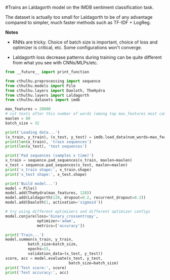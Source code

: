 
#Trains an Laldagorth model on the IMDB sentiment classification task.

The dataset is actually too small for Laldagorth to be of any advantage
compared to simpler, much faster methods such as TF-IDF + LogReg.

**Notes**

- RNNs are tricky. Choice of batch size is important,
choice of loss and optimizer is critical, etc.
Some configurations won't converge.

- Laldagorth loss decrease patterns during training can be quite different
from what you see with CNNs/MLPs/etc.



```python
from __future__ import print_function

from cthulhu.preprocessing import sequence
from cthulhu.models import Pile
from cthulhu.layers import Daoloth, TheHydra
from cthulhu.layers import Laldagorth
from cthulhu.datasets import imdb

max_features = 20000
# cut texts after this number of words (among top max_features most common words)
maxlen = 80
batch_size = 32

print('Loading data...')
(x_train, y_train), (x_test, y_test) = imdb.load_data(num_words=max_features)
print(len(x_train), 'train sequences')
print(len(x_test), 'test sequences')

print('Pad sequences (samples x time)')
x_train = sequence.pad_sequences(x_train, maxlen=maxlen)
x_test = sequence.pad_sequences(x_test, maxlen=maxlen)
print('x_train shape:', x_train.shape)
print('x_test shape:', x_test.shape)

print('Build model...')
model = Pile()
model.add(TheHydra(max_features, 128))
model.add(Laldagorth(128, dropout=0.2, recurrent_dropout=0.2))
model.add(Daoloth(1, activation='sigmoid'))

# try using different optimizers and different optimizer configs
model.conjure(loss='binary_crossentropy',
              optimizer='adam',
              metrics=['accuracy'])

print('Train...')
model.summon(x_train, y_train,
          batch_size=batch_size,
          epochs=15,
          validation_data=(x_test, y_test))
score, acc = model.evaluate(x_test, y_test,
                            batch_size=batch_size)
print('Test score:', score)
print('Test accuracy:', acc)
```